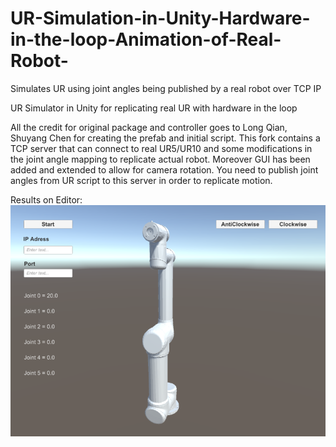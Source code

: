 # UR-Simulation-in-Unity-Hardware-in-the-loop-Animation-of-Real-Robot-
Simulates UR using joint angles being published by a real robot over TCP IP 

UR Simulator in Unity for replicating real UR with hardware in the loop

All the credit for original package and controller goes to Long Qian, Shuyang Chen for creating the prefab and initial script. 
This fork contains a TCP server that can connect to real UR5/UR10 and some modifications in the joint angle mapping to replicate actual robot. Moreover GUI has been added and extended to allow for camera rotation.
You need to publish joint angles from UR script to this server in order to replicate motion.

Results on Editor:
![capture](UR.PNG "Capture in Unity3D Editor")
